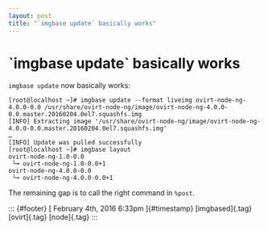 ```yaml
---
layout: post
title: "`imgbase update` basically works"
---
```



\`imgbase update\` basically works
==================================

`imgbase update` now basically works:

    [root@localhost ~]# imgbase update --format liveimg ovirt-node-ng-4.0.0-0.0 /usr/share/ovirt-node-ng/image/ovirt-node-ng-4.0.0-0.0.master.20160204.0el7.squashfs.img 
    [INFO] Extracting image '/usr/share/ovirt-node-ng/image/ovirt-node-ng-4.0.0-0.0.master.20160204.0el7.squashfs.img'
    …
    [INFO] Update was pulled successfully
    [root@localhost ~]# imgbase layout
    ovirt-node-ng-1.0-0.0
     └╼ ovirt-node-ng-1.0-0.0+1
    ovirt-node-ng-4.0.0-0.0
     └╼ ovirt-node-ng-4.0.0-0.0+1

The remaining gap is to call the right command in `%post`.

::: {#footer}
[ February 4th, 2016 6:33pm ]{#timestamp} [imgbased]{.tag} [ovirt]{.tag}
[node]{.tag}
:::
